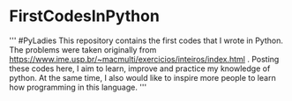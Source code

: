 # FirstCodesInPython
'''
#PyLadies
This repository contains the first codes that I wrote in Python.
The problems were taken originally from https://www.ime.usp.br/~macmulti/exercicios/inteiros/index.html .
Posting these codes here, I aim to learn, improve and practice my knowledge of python.
At the same time, I also would like to inspire more people to learn how programming in this language.
'''
